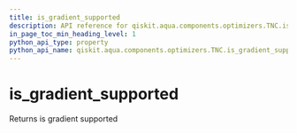 ```yaml
---
title: is_gradient_supported
description: API reference for qiskit.aqua.components.optimizers.TNC.is_gradient_supported
in_page_toc_min_heading_level: 1
python_api_type: property
python_api_name: qiskit.aqua.components.optimizers.TNC.is_gradient_supported
---
```


# is\_gradient\_supported

Returns is gradient supported

